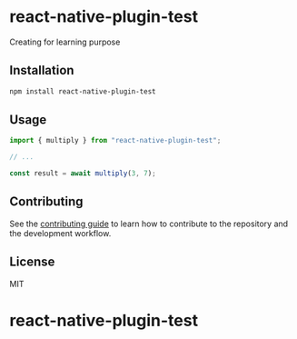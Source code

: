 # react-native-plugin-test

Creating for learning purpose

## Installation

```sh
npm install react-native-plugin-test
```

## Usage

```js
import { multiply } from "react-native-plugin-test";

// ...

const result = await multiply(3, 7);
```

## Contributing

See the [contributing guide](CONTRIBUTING.md) to learn how to contribute to the repository and the development workflow.

## License

MIT
# react-native-plugin-test
